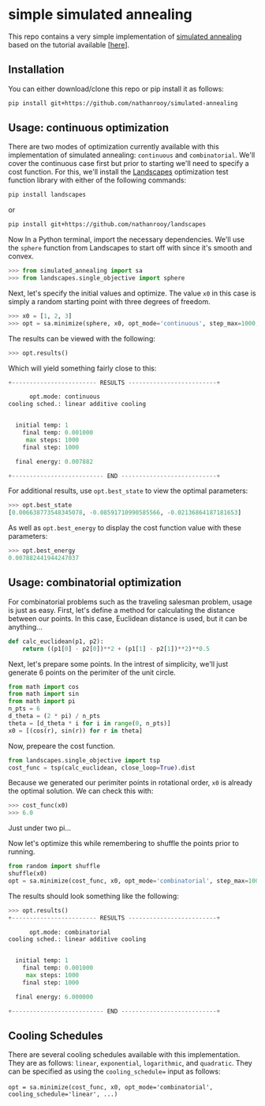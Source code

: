 # simple simulated annealing
This repo contains a very simple implementation of <a target="_blank" href="https://en.wikipedia.org/wiki/Simulated_annealing">simulated annealing</a> based on the tutorial available [<a target="_blank" href="https://nathanrooy.github.io/posts/2020-05-14/simulated-annealing-with-python/">here</a>].

## Installation
You can either download/clone this repo or pip install it as follows:
```sh
pip install git+https://github.com/nathanrooy/simulated-annealing
```

## Usage: continuous optimization
There are two modes of optimization currently available with this implementation of simulated annealing: `continuous` and `combinatorial`. We'll cover the continuous case first but prior to starting we'll need to specify a cost function. For this, we'll install the <a target="_blank" href="https://github.com/nathanrooy/landscapes">Landscapes</a> optimization test function library with either of the following commands:
```sh
pip install landscapes
```
or 
```sh
pip install git+https://github.com/nathanrooy/landscapes
```
Now In a Python terminal, import the necessary dependencies. We'll use the `sphere` function from Landscapes to start off with since it's smooth and convex.
```python
>>> from simulated_annealing import sa
>>> from landscapes.single_objective import sphere
```
Next, let's specify the initial values and optimize. The value `x0` in this case is simply a random starting point with three degrees of freedom.
```python
>>> x0 = [1, 2, 3]
>>> opt = sa.minimize(sphere, x0, opt_mode='continuous', step_max=1000, t_max=1, t_min=0)
```
The results can be viewed with the following:
```python
>>> opt.results()
```
Which will yield something fairly close to this:
```python
+------------------------ RESULTS -------------------------+

      opt.mode: continuous
cooling sched.: linear additive cooling


  initial temp: 1
    final temp: 0.001000
     max steps: 1000
    final step: 1000

  final energy: 0.007882

+-------------------------- END ---------------------------+
```
For additional results, use `opt.best_state` to view the optimal parameters:
```python
>>> opt.best_state
[0.006638773548345078, -0.08591710990585566, -0.02136864187181653]
```
As well as `opt.best_energy` to display the cost function value with these parameters:
```python
>>> opt.best_energy
0.007882441944247037
```
## Usage: combinatorial optimization
For combinatorial problems such as the traveling salesman problem, usage is just as easy. First, let's define a method for calculating the distance between our points. In this case, Euclidean distance is used, but it can be anything...
```python
def calc_euclidean(p1, p2):    
    return ((p1[0] - p2[0])**2 + (p1[1] - p2[1])**2)**0.5
```
Next, let's prepare some points. In the intrest of simplicity, we'll just generate 6 points on the perimiter of the unit circle.
```python
from math import cos
from math import sin
from math import pi
n_pts = 6
d_theta = (2 * pi) / n_pts
theta = [d_theta * i for i in range(0, n_pts)]
x0 = [(cos(r), sin(r)) for r in theta]
```
Now, prepeare the cost function.
```python
from landscapes.single_objective import tsp
cost_func = tsp(calc_euclidean, close_loop=True).dist
```
Because we generated our perimiter points in rotational order, `x0` is already the optimal solution. We can check this with:
```python
>>> cost_func(x0)
>>> 6.0
```
Just under two pi...

Now let's optimize this while remembering to shuffle the points prior to running.
```python
from random import shuffle
shuffle(x0)
opt = sa.minimize(cost_func, x0, opt_mode='combinatorial', step_max=1000, t_max=1, t_min=0)
```
The results should look something like the following:
```python
>>> opt.results()
+------------------------ RESULTS -------------------------+

      opt.mode: combinatorial
cooling sched.: linear additive cooling


  initial temp: 1
    final temp: 0.001000
     max steps: 1000
    final step: 1000

  final energy: 6.000000

+-------------------------- END ---------------------------+
```

## Cooling Schedules
There are several cooling schedules available with this implementation. They are as follows: `linear`, `exponential`, `logarithmic`, and `quadratic`. They can be specified as using the `cooling_schedule=` input as follows:
</br>
</br>
`opt = sa.minimize(cost_func, x0, opt_mode='combinatorial', cooling_schedule='linear', ...)`

